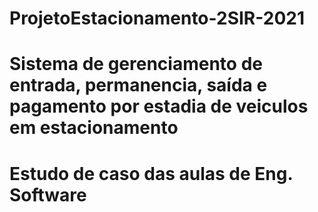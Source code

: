 # ProjetoEstacionamento-2SIR-2021
# Sistema de gerenciamento de entrada, permanencia, saída e pagamento por estadia de veiculos em estacionamento
# Estudo de caso das aulas de Eng. Software
